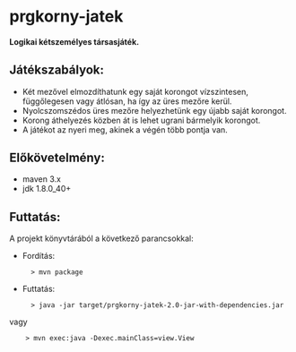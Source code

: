 # prgkorny-jatek
#### Logikai kétszemélyes társasjáték.

## Játékszabályok:
- Két mezővel elmozdíthatunk egy saját korongot vízszintesen, függőlegesen vagy átlósan, ha így az üres mezőre kerül.
- Nyolcszomszédos üres mezőre helyezhetünk egy újabb saját korongot.
- Korong áthelyezés közben át is lehet ugrani bármelyik korongot.
- A játékot az nyeri meg, akinek a végén több pontja van.

## Előkövetelmény:
- maven 3.x
- jdk 1.8.0_40+

## Futtatás:
A projekt könyvtárából a következő parancsokkal:

- Fordítás:

        > mvn package
- Futtatás:

        > java -jar target/prgkorny-jatek-2.0-jar-with-dependencies.jar
vagy

        > mvn exec:java -Dexec.mainClass=view.View
